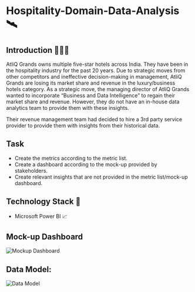 # Hospitality-Domain-Data-Analysis 🛰

## Introduction 🙋🏻‍♂️

AtliQ Grands owns multiple five-star hotels across India. They have been in the hospitality industry for the past 20 years. Due to strategic moves from other competitors and ineffective decision-making in management, AtliQ Grands are losing its market share and revenue in the luxury/business hotels category. As a strategic move, the managing director of AtliQ Grands wanted to incorporate “Business and Data Intelligence” to regain their market share and revenue. However, they do not have an in-house data analytics team to provide them with these insights.

Their revenue management team had decided to hire a 3rd party service provider to provide them with insights from their historical data.

## Task
- Create the metrics according to the metric list.
- Create a dashboard according to the mock-up provided by stakeholders.
- Create relevant insights that are not provided in the metric list/mock-up dashboard.

## Technology Stack 🔧
- Microsoft Power BI 📈

## Mock-up Dashboard
![Mockup Dashboard](https://github.com/devschow/Hospitality-Domain-Data-Analysis/blob/main/mock%20up%20dashboard_atliq%20grands.png?raw=true)

## Data Model:

![Data Model](https://github.com/devschow/Hospitality-Domain-Data-Analysis/blob/main/Data_model.jpg?raw=true)

